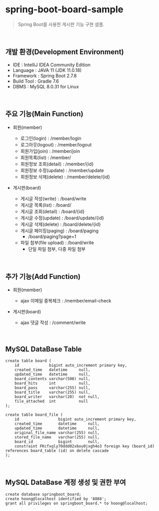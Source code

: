 # spring-boot-board-sample
> Spring Boot를 사용한 게시판 기능 구현 샘플.

<br>

## 개발 환경(Development Environment)
- IDE : IntelliJ IDEA Community Edition
- Language : JAVA 11 (JDK 11.0.18)
- Framework : Spring Boot 2.7.8
- Build Tool : Gradle 7.6
- DBMS : MySQL 8.0.31 for Linux

<br>

## 주요 기능(Main Function)
- 회원(member)
  - 로그인(login) : /member/login
  - 로그아웃(logout) : /member/logout
  - 회원가입(join) : /member/join
  - 회원목록(list) : /member/
  - 회원정보 조회(detail) : /member/{id}
  - 회원정보 수정(update) : /member/update
  - 회원정보 삭제(delete) : /member/delete/{id}

- 게시판(board)
  - 게시글 작성(write) : /board/write
  - 게시글 목록(list) : /board/
  - 게시글 조회(detail) : /board/{id}
  - 게시글 수정(update) : /board/update/{id}
  - 게시글 삭제(delete) : /board/delete/{id}
  - 게시글 페이징(paging) : /board/paging
    - /board/paging?page=1
  - 파일 첨부(file upload) : /board/write
    - 단일 파일 첨부, 다중 파일 첨부

<br>

## 추가 기능(Add Function)
- 회원(member)
  - ajax 이메일 중복체크 : /member/email-check

- 게시판(board)
  - ajax 댓글 작성 : /comment/write

<br>

## MySQL DataBase Table
```roomsql
create table board (
    id             bigint auto_increment primary key,
    created_time   datetime     null,
    updated_time   datetime     null,
    board_contents varchar(500) null,
    board_hits     int          null,
    board_pass     varchar(255) null,
    board_title    varchar(255) null,
    board_writer   varchar(20)  not null,
    file_attached  int          null
);

create table board_file (
    id                 bigint auto_increment primary key,
    created_time       datetime     null,
    updated_time       datetime     null,
    original_file_name varchar(255) null,
    stored_file_name   varchar(255) null,
    board_id           bigint       null,
    constraint FKcfxqly70ddd02xbou0jxgh4o3 foreign key (board_id) references board_table (id) on delete cascade
);
```

<br>

## MySQL DataBase 계정 생성 및 권한 부여
```roomsql
create database springboot_board;
create hoong@localhost identified by '8888';
grant all privileges on springboot_board.* to hoong@localhost;
```
